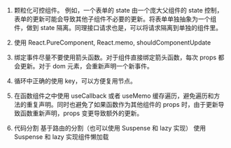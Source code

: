 1. 颗粒化可控组件。
   例如，一个表单的 state 由一个庞大父组件的 state 控制，表单的更新可能会导致其他子组件不必要的更新。将表单单独抽象为一个组件，做到 state 隔离。同理接口请求也是，可以将请求隔离到单独的组件里。
2. 使用 React.PureComponent, React.memo, shouldComponentUpdate

3. 绑定事件尽量不要使用箭头函数。对于组件直接绑定箭头函数，每次 props 都会更新。对于 dom 元素，会重新声明一个新事件。
4. 循环中正确的使用 key，可以方便复用节点。
5. 在函数组件之中使用 useCallback 或者 useMemo 缓存遍历，避免遍历和方法的重复声明。同时也避免了如果函数作为其他组件的 props 时，由于更新导致函数重新声明，props 变更导致额外的更新。
6. 代码分割
   基于路由的分割（也可以使用 Suspense 和 lazy 实现）
   使用 Suspense 和 lazy 实现组件懒加载
